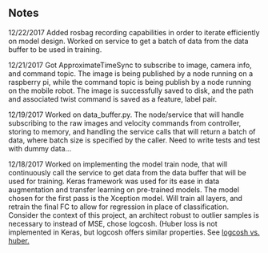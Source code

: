 Notes
---
12/22/2017 Added rosbag recording capabilities in order to iterate efficiently
on model design. Worked on service to get a batch of data from the data buffer
to be used in training. 

12/21/2017 Got ApproximateTimeSync to subscribe to image, camera info, and
command topic. The image is being published by a node running on a raspberry pi,
while the command topic is being publish by a node running on the mobile robot.
The image is successfully saved to disk, and the path and associated twist
command is saved as a feature, label pair.

12/19/2017 Worked on data_buffer.py. The node/service that will handle
subscribing to the raw images and velocity commands from controller, storing to
memory, and handling the service calls that will return a batch of data, where
batch size is specified by the caller. Need to write tests and test with dummy
data...

12/18/2017 Worked on implementing the model train node, that will continuously
call the service to get data from the data buffer that will be used for
training. Keras framework was used for its ease in data augmentation and
transfer learning on pre-trained models. The model chosen for the first pass is
the Xception model. Will train all layers, and retrain the final FC to allow for
regression in place of classification. Consider the context of this project, an
architect robust to outlier samples is necessary to instead of MSE, chose
logcosh. (Huber loss is not implemented in Keras, but logcosh offers similar
properties. See [logcosh vs. huber.](http://www.cs.cornell.edu/courses/cs4780/2015fa/web/lecturenotes/lecturenote10.html)
